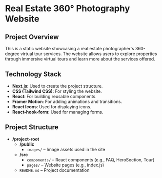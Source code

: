 # Real Estate 360° Photography Website

## Project Overview
This is a static website showcasing a real estate photographer's 360-degree virtual tour services. The website allows users to explore properties through immersive virtual tours and learn more about the services offered.

## Technology Stack
- **Next.js**: Used to create the project structure.
- **CSS (Tailwind CSS)**: For styling the website.
- **React**: For building reusable components.
- **Framer Motion**: For adding animations and transitions.
- **React Icons**: Used for displaying icons.
- **React-hook-form**: Used for managing forms.


 ## Project Structure

- **/project-root**
  - **/public**
    - `images/` – Image assets used in the site
  - **/src**
    - `components/` – React components (e.g., FAQ, HeroSection, Tour)
    - `pages/` – Website pages (e.g., index.js)
  - `README.md` – Project documentation



